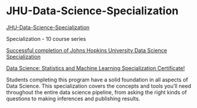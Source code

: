 # JHU-Data-Science-Specialization

[JHU-Data-Science-Specialization](https://www.idies.jhu.edu/what-we-do/education-and-outreach/coursera-johns-hopkins/)

Specialization - 10 course series

[Successful completion of Johns Hopkins University Data Science Specialization](https://www.coursera.org/account/accomplishments/specialization/2AC5B28T9FCT)

[Data Science: Statistics and Machine Learning Specialization Certificate!](https://www.coursera.org/my-learning?myLearningTab=COMPLETED&page=3)


Students completing this program have a solid foundation in all aspects of Data Science. This specialization covers the concepts and tools you’ll need throughout the entire data science pipeline, from asking the right kinds of questions to making inferences and publishing results.
